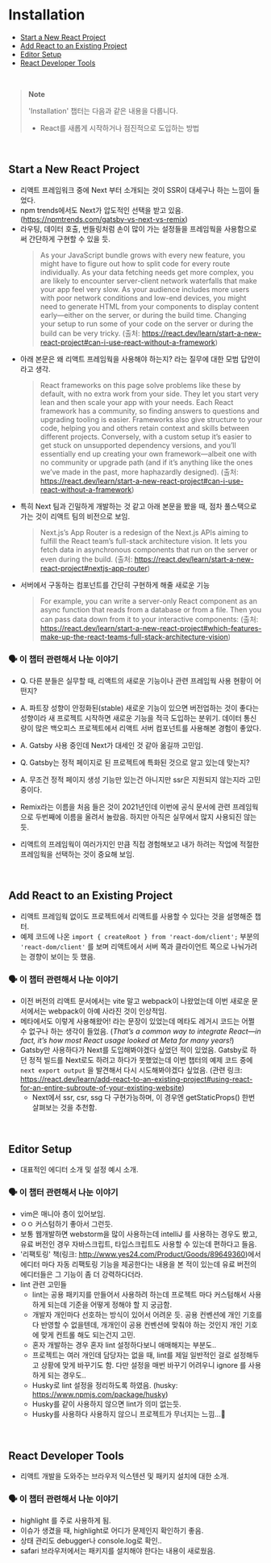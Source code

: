 # Installation

- [Start a New React Project](#start-a-new-react-project)
- [Add React to an Existing Project](#add-react-to-an-existing-project)
- [Editor Setup](#editor-setup)
- [React Developer Tools](#react-developer-tools)

<br />

> **Note**
>
> 'Installation' 챕터는 다음과 같은 내용을 다룹니다.
>
> - React를 새롭게 시작하거나 점진적으로 도입하는 방법

<br />

## Start a New React Project

- 리액트 프레임워크 중에 Next 부터 소개되는 것이 SSR이 대세구나 하는 느낌이 들었다.
- npm trends에서도 Next가 압도적인 선택을 받고 있음. (https://npmtrends.com/gatsby-vs-next-vs-remix)
- 라우팅, 데이터 호출, 번들링처럼 손이 많이 가는 설정들을 프레임웍을 사용함으로써 간단하게 구현할 수 있을 듯.
  > As your JavaScript bundle grows with every new feature, you might have to figure out how to split code for every route individually. As your data fetching needs get more complex, you are likely to encounter server-client network waterfalls that make your app feel very slow. As your audience includes more users with poor network conditions and low-end devices, you might need to generate HTML from your components to display content early—either on the server, or during the build time. Changing your setup to run some of your code on the server or during the build can be very tricky. (출처: https://react.dev/learn/start-a-new-react-project#can-i-use-react-without-a-framework)
- 아래 본문은 왜 리액트 프레임웍을 사용해야 하는지? 라는 질무에 대한 모범 답안이라고 생각.
  > React frameworks on this page solve problems like these by default, with no extra work from your side. They let you start very lean and then scale your app with your needs. Each React framework has a community, so finding answers to questions and upgrading tooling is easier. Frameworks also give structure to your code, helping you and others retain context and skills between different projects. Conversely, with a custom setup it’s easier to get stuck on unsupported dependency versions, and you’ll essentially end up creating your own framework—albeit one with no community or upgrade path (and if it’s anything like the ones we’ve made in the past, more haphazardly designed). (출처: https://react.dev/learn/start-a-new-react-project#can-i-use-react-without-a-framework)
- 특히 Next 팀과 긴밀하게 개발하는 것 같고 아래 본문을 봤을 때, 점차 풀스택으로 가는 것이 리액트 팀의 비전으로 보임.
  > Next.js’s App Router is a redesign of the Next.js APIs aiming to fulfill the React team’s full-stack architecture vision. It lets you fetch data in asynchronous components that run on the server or even during the build. (출처: https://react.dev/learn/start-a-new-react-project#nextjs-app-router)
- 서버에서 구동하는 컴포넌트를 간단히 구현하게 해줄 새로운 기능
  > For example, you can write a server-only React component as an async function that reads from a database or from a file. Then you can pass data down from it to your interactive components: (출처: https://react.dev/learn/start-a-new-react-project#which-features-make-up-the-react-teams-full-stack-architecture-vision)

### 🗣️ 이 챕터 관련해서 나눈 이야기

- Q. 다른 분들은 실무할 때, 리액트의 새로운 기능이나 관련 프레임웍 사용 현황이 어떤지?
- A. 파트장 성향이 안정화된(stable) 새로운 기능이 있으면 버전업하는 것이 좋다는 성향이라 새 프로젝트 시작하면 새로운 기능을 적극 도입하는 분위기. 데이터 통신량이 많은 백오피스 프로젝트에서 리액트 서버 컴포넌트를 사용해본 경험이 좋았다.
- A. Gatsby 사용 중인데 Next가 대세인 것 같아 옮길까 고민임.
- Q. Gatsby는 정적 페이지로 된 프로젝트에 특화된 것으로 알고 있는데 맞는지?
- A. 무조건 정적 페이지 생성 기능만 있는건 아니지만 ssr은 지원되지 않는지라 고민 중이다.

- Remix라는 이름을 처음 들은 것이 2021년인데 이번에 공식 문서에 관련 프레임웍으로 두번째에 이름을 올려서 놀랐음. 하지만 아직은 실무에서 많지 사용되진 않는 듯.
- 리액트의 프레임웍이 여러가지인 만큼 직접 경험해보고 내가 하려는 작업에 적절한 프레임웍을 선택하는 것이 중요해 보임.

<br />

## Add React to an Existing Project

- 리액트 프레임웍 없이도 프로젝트에서 리액트를 사용할 수 있다는 것을 설명해준 챕터.
- 예제 코드에 나온 `import { createRoot } from 'react-dom/client';` 부분의 `'react-dom/client'` 를 보며 리액트에서 서버 쪽과 클라이언트 쪽으로 나눠가려는 경향이 보이는 듯 했음.

### 🗣️ 이 챕터 관련해서 나눈 이야기

- 이전 버전의 리액트 문서에서는 vite 말고 webpack이 나왔었는데 이번 새로운 문서에서는 webpack이 아예 사라진 것이 인상적임.
- 메타에서도 이렇게 사용해왔어! 라는 문장이 있었는데 메타도 레거시 코드는 어쩔 수 없구나 하는 생각이 들었음. (_That’s a common way to integrate React—in fact, it’s how most React usage looked at Meta for many years!_)
- Gatsby만 사용하다가 Next를 도입해봐야겠다 싶었던 적이 있었음. Gatsby로 하던 정적 빌드를 Next로도 하려고 하다가 못했었는데 이번 챕터의 예제 코드 중에 `next export output` 을 발견해서 다시 시도해봐야겠다 싶었음. (관련 링크: https://react.dev/learn/add-react-to-an-existing-project#using-react-for-an-entire-subroute-of-your-existing-website)
  - Next에서 ssr, csr, ssg 다 구현가능하며, 이 경우엔 getStaticProps() 한번 살펴보는 것을 추천함.

<br />

## Editor Setup

- 대표적인 에디터 소개 및 설정 예시 소개.

### 🗣️ 이 챕터 관련해서 나눈 이야기

- vim은 매니아 층이 있어보임.
- ㅇㅇ 커스텀하기 좋아서 그런듯.
- 보통 웹개발하면 webstorm을 많이 사용하는데 intelliJ 를 사용하는 경우도 봤고, 유료 버전인 경우 자바스크립트, 타입스크립트도 사용할 수 있는데 편하다고 들음.
- '리팩토링' 책(링크: http://www.yes24.com/Product/Goods/89649360)에서 에디터 마다 자동 리팩토링 기능을 제공한다는 내용을 본 적이 있는데 유료 버전의 에디터들은 그 기능이 좀 더 강력하다더라.
- lint 관련 고민들
  - lint는 공용 패키지를 만들어서 사용하려 하는데 프로젝트 마다 커스텀해서 사용하게 되는데 기준을 어떻게 정해야 할 지 궁금함.
  - 개발자 개인마다 선호하는 방식이 있어서 어려운 듯. 공용 컨벤션에 개인 기호를 다 반영할 수 없을텐데, 개개인이 공용 컨벤션에 맞춰야 하는 것인지 개인 기호에 맞게 컨트롤 해도 되는건지 고민.
  - 혼자 개발하는 경우 혼자 lint 설정하다보니 애매해지는 부분도..
  - 프로젝트는 여러 개인데 담당자는 없을 때, lint를 제일 일반적인 걸로 설정해두고 상황에 맞게 바꾸기도 함. 다만 설정을 매번 바꾸기 어려우니 ignore 를 사용하게 되는 경우도..
  - Husky로 lint 설정을 정리하도록 하였음. (husky: https://www.npmjs.com/package/husky)
  - Husky를 같이 사용하지 않으면 lint가 의미 없는듯.
  - Husky를 사용하다 사용하지 않으니 프로젝트가 무너지는 느낌...🥺

<br />

## React Developer Tools

- 리액트 개발을 도와주는 브라우저 익스텐션 및 패키지 설치에 대한 소개.

### 🗣️ 이 챕터 관련해서 나눈 이야기

- highlight 를 주로 사용하게 됨.
- 이슈가 생겼을 때, highlight로 어디가 문제인지 확인하기 좋음.
- 상태 관리도 debugger나 console.log로 확인..
- safari 브라우저에서는 패키지를 설치해야 한다는 내용이 새로웠음.
